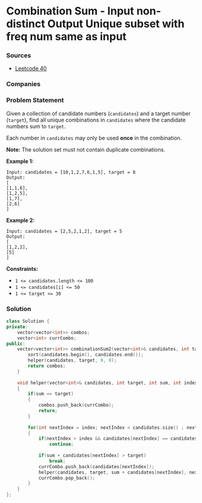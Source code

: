 # Combination Sum - Input non-distinct Output Unique subset with freq num same as input

### Sources

* [Leetcode 40](https://leetcode.com/problems/combination-sum-ii/)

### Companies

### Problem Statement

Given a collection of candidate numbers \(`candidates`\) and a target number \(`target`\), find all unique combinations in `candidates` where the candidate numbers sum to `target`.

Each number in `candidates` may only be used **once** in the combination.

**Note:** The solution set must not contain duplicate combinations.

**Example 1:**

```text
Input: candidates = [10,1,2,7,6,1,5], target = 8
Output: 
[
[1,1,6],
[1,2,5],
[1,7],
[2,6]
]
```

**Example 2:**

```text
Input: candidates = [2,5,2,1,2], target = 5
Output: 
[
[1,2,2],
[5]
]
```

**Constraints:**

* `1 <= candidates.length <= 100`
* `1 <= candidates[i] <= 50`
* `1 <= target <= 30`

### Solution

```cpp
class Solution {
private:
    vector<vector<int>> combos;
    vector<int> currCombo;
public:
    vector<vector<int>> combinationSum2(vector<int>& candidates, int target) {
        sort(candidates.begin(), candidates.end());
        helper(candidates, target, 0, 0);
        return combos;
    }
    
    void helper(vector<int>& candidates, int target, int sum, int index)
    {   
        if(sum == target)
        {
            combos.push_back(currCombo);
            return;
        }
        
        for(int nextIndex = index; nextIndex < candidates.size() ; nextIndex++)
        {
            if(nextIndex > index && candidates[nextIndex] == candidates[nextIndex-1])
                continue;
            
            if(sum + candidates[nextIndex] > target)
                break;
            currCombo.push_back(candidates[nextIndex]);
            helper(candidates, target, sum + candidates[nextIndex], nextIndex+1);            
            currCombo.pop_back();
        }
    }
};
```

